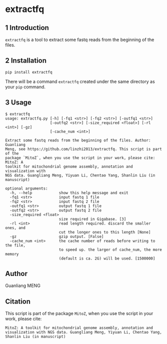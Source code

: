 # extractfq

## 1 Introduction

`extractfq` is a tool to extract some fastq reads from the beginning of the files.

## 2 Installation

    pip install extractfq

There will be a command `extractfq` created under the same directory as your `pip` command.

## 3 Usage

    $ extractfq
    usage: extractfq.py [-h] [-fq1 <str>] [-fq2 <str>] [-outfq1 <str>]
                        [-outfq2 <str>] [-size_required <float>] [-rl <int>] [-gz]
                        [-cache_num <int>]

    Extract some fastq reads from the beginning of the files. Author: Guanliang
    Meng, see https://github.com/linzhi2013/extractfq. This script is part of the
    package `MitoZ`, when you use the script in your work, please cite: MitoZ: A
    toolkit for mitochondrial genome assembly, annotation and visualization with
    NGS data. Guangliang Meng, Yiyuan Li, Chentao Yang, Shanlin Liu (in
    manuscript)

    optional arguments:
      -h, --help            show this help message and exit
      -fq1 <str>            input fastq 1 file
      -fq2 <str>            input fastq 2 file
      -outfq1 <str>         output fastq 1 file
      -outfq2 <str>         output fastq 2 file
      -size_required <float>
                            size required in Gigabase. [3]
      -rl <int>             read length required. discard the smaller ones, and
                            cut the longer ones to this length [None]
      -gz                   gzip output. [False]
      -cache_num <int>      the cache number of reads before writing to the file,
                            to speed up. the larger of cache_num, the more memory
                            (default is ca. 2G) will be used. [1500000]
   
## Author
Guanliang MENG

## Citation
This script is part of the package `MitoZ`, when you use the script in your work, please cite:
    
    MitoZ: A toolkit for mitochondrial genome assembly, annotation and visualization with NGS data. Guangliang Meng, Yiyuan Li, Chentao Yang, Shanlin Liu (in manuscript)






